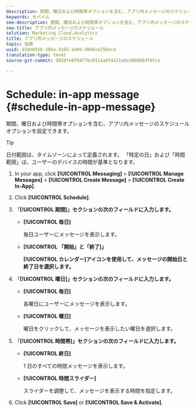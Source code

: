 ```yaml
---
description: 期間、曜日および時間帯オプションを含む、アプリ内メッセージのスケジュールオプションを設定できます。
keywords: モバイル
seo-description: 期間、曜日および時間帯オプションを含む、アプリ内メッセージのスケジュールオプションを設定できます。
seo-title: アプリ内メッセージのスケジュール
solution: Marketing Cloud,Analytics
title: アプリ内メッセージのスケジュール
topic: 指標
uuid: d10e691b-105a-4165-a49d-d046ce250acd
translation-type: tm+mt
source-git-commit: d028fe0f9477bc011aa8fda21a0a389808df0fce

---
```



# Schedule: in-app message {#schedule-in-app-message}

期間、曜日および時間帯オプションを含む、アプリ内メッセージのスケジュールオプションを設定できます。

>[!TIP]
>
>日付範囲は、タイムゾーンによって定義されます。 「特定の日」および「時間範囲」は、ユーザーのデバイスの時間が基準となります。

1. In your app, click **[!UICONTROL Messaging]** &gt; **[!UICONTROL Manage Messages]** &gt; **[!UICONTROL Create Message]** &gt; **[!UICONTROL Create In-App]**.
1. Click **[!UICONTROL Schedule]**.
1. 「**[!UICONTROL 期間]」セクションの次のフィールドに入力します。**

   * **[!UICONTROL 毎日]**

      毎日ユーザーにメッセージを表示します。

   * **[!UICONTROL 「開始」と「終了]」**

      **[!UICONTROL カレンダー]アイコンを使用して、メッセージの開始日と終了日を選択します。**

1. 「**[!UICONTROL 曜日]」セクションの次のフィールドに入力します。**

   * **[!UICONTROL 毎日]**

      各曜日にユーザーにメッセージを表示します。

   * **[!UICONTROL 曜日]**

      曜日をクリックして、メッセージを表示したい曜日を選択します。

1. 「**[!UICONTROL 時間帯]」セクションの次のフィールドに入力します。**

   * **[!UICONTROL 終日]**

      1 日のすべての時間メッセージを表示します。

   * **[!UICONTROL 時間スライダー]**

      スライダーを調整して、メッセージを表示する時間を指定します。

1. Click **[!UICONTROL Save]** or **[!UICONTROL Save &amp; Activate]**.
